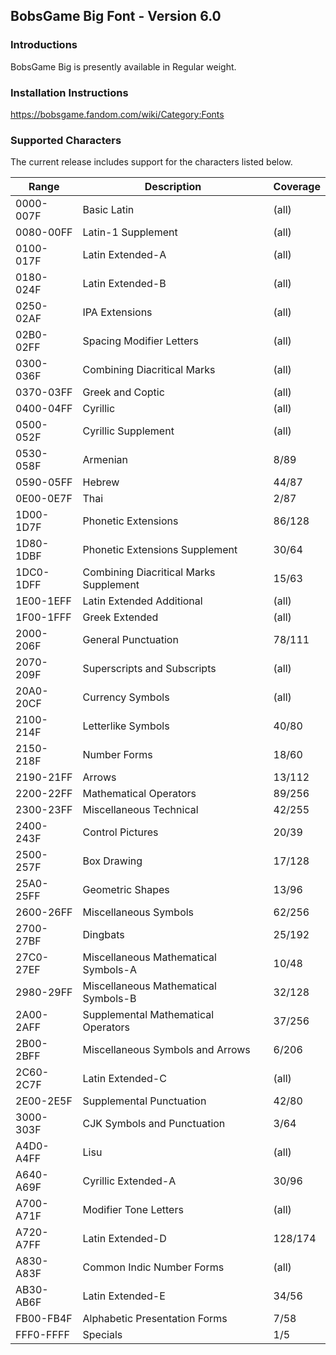 ## BobsGame Big Font - Version 6.0

### Introductions
BobsGame Big is presently available in Regular weight.

### Installation Instructions
https://bobsgame.fandom.com/wiki/Category:Fonts

### Supported Characters
The current release includes support for the characters listed below.

| Range     | Description                            | Coverage |
|-----------|----------------------------------------|----------|
| 0000-007F | Basic Latin                            | (all)    |
| 0080-00FF | Latin-1 Supplement                     | (all)    |
| 0100-017F | Latin Extended-A                       | (all)    |
| 0180-024F | Latin Extended-B                       | (all)    |
| 0250-02AF | IPA Extensions                         | (all)    |
| 02B0-02FF | Spacing Modifier Letters               | (all)    |
| 0300-036F | Combining Diacritical Marks            | (all)    |
| 0370-03FF | Greek and Coptic                       | (all)    |
| 0400-04FF | Cyrillic                               | (all)    |
| 0500-052F | Cyrillic Supplement                    | (all)    |
| 0530-058F | Armenian                               | 8/89     |
| 0590-05FF | Hebrew                                 | 44/87    |
| 0E00-0E7F | Thai                                   | 2/87     |
| 1D00-1D7F | Phonetic Extensions                    | 86/128   |
| 1D80-1DBF | Phonetic Extensions Supplement         | 30/64    |
| 1DC0-1DFF | Combining Diacritical Marks Supplement | 15/63    |
| 1E00-1EFF | Latin Extended Additional              | (all)    |
| 1F00-1FFF | Greek Extended                         | (all)    |
| 2000-206F | General Punctuation                    | 78/111   |
| 2070-209F | Superscripts and Subscripts            | (all)    |
| 20A0-20CF | Currency Symbols                       | (all)    |
| 2100-214F | Letterlike Symbols                     | 40/80    |
| 2150-218F | Number Forms                           | 18/60    |
| 2190-21FF | Arrows                                 | 13/112   |
| 2200-22FF | Mathematical Operators                 | 89/256   |
| 2300-23FF | Miscellaneous Technical                | 42/255   |
| 2400-243F | Control Pictures                       | 20/39    |
| 2500-257F | Box Drawing                            | 17/128   |
| 25A0-25FF | Geometric Shapes                       | 13/96    |
| 2600-26FF | Miscellaneous Symbols                  | 62/256   |
| 2700-27BF | Dingbats                               | 25/192   |
| 27C0-27EF | Miscellaneous Mathematical Symbols-A   | 10/48    |
| 2980-29FF | Miscellaneous Mathematical Symbols-B   | 32/128   |
| 2A00-2AFF | Supplemental Mathematical Operators    | 37/256   |
| 2B00-2BFF | Miscellaneous Symbols and Arrows       | 6/206    |
| 2C60-2C7F | Latin Extended-C                       | (all)    |
| 2E00-2E5F | Supplemental Punctuation               | 42/80    |
| 3000-303F | CJK Symbols and Punctuation            | 3/64     |
| A4D0-A4FF | Lisu                                   | (all)    |
| A640-A69F | Cyrillic Extended-A                    | 30/96    |
| A700-A71F | Modifier Tone Letters                  | (all)    |
| A720-A7FF | Latin Extended-D                       | 128/174  |
| A830-A83F | Common Indic Number Forms              | (all)    |
| AB30-AB6F | Latin Extended-E                       | 34/56    |
| FB00-FB4F | Alphabetic Presentation Forms          | 7/58     |
| FFF0-FFFF | Specials                               | 1/5      |
